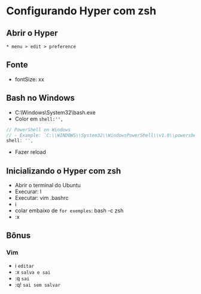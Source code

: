 # Configurando Hyper com zsh

## Abrir o Hyper
    * menu > edit > preference

## Fonte 
* fontSize: xx

## Bash no Windows
* C:\\Windows\\System32\\bash.exe
* Color em `shell:'',`
```js
// PowerShell on Windows
// - Example: `C:\\WINDOWS\\System32\\WindowsPowerShell\\v1.0\\powershell.exe`
shell: '',
```
* Fazer reload

## Inicializando o Hyper com zsh 
* Abrir o terminal do Ubuntu
* Execurar: l
* Executar: vim .bashrc
* i
* colar embaixo de `for exemples`: bash -c zsh
* :x 

## Bônus
### Vim
* i `editar`
* :x `salva e sai`
* :q `sai`
* :q! `sai sem salvar`
